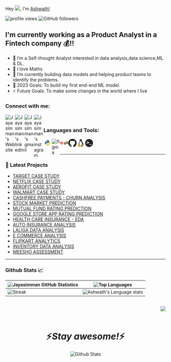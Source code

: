 ## 
Hey <img src="https://github.com/TheDudeThatCode/TheDudeThatCode/blob/master/Assets/Hi.gif" width="29px">, I'm [Ashwath!](https://github.com/ashwath2206) 

<p align="left"> 
  <img alt="profile views" src=https://komarev.com/ghpvc/?username=ashwath2206 alt=jayasimman/>
  <img alt="GitHub followers" src="https://img.shields.io/github/followers/ashwath2206?color=tomato&logo=github">
 </p>

## I'm currently working as a Product Analyst in a Fintech company 💰!!


- 👯 I’m a Self-thought Analyst interested in data analysis,data science,ML & DL.
- 🧐 I love Maths
- 🌱 I’m currently building data models and helping product teams to identify the problems.
- 🥅 2023 Goals: To build my first end-end ML model.
- ⚡ Future Goals: To make some changes in the world where I live

### Connect with me:

[<img align="left" alt="Jayasimman's Website" width="30px" src="https://img.icons8.com/3d-fluency/94/domain.png" />][website]
[<img align="left" alt="Jayasimman's linkedin" width="30px" src="https://img.icons8.com/3d-fluency/94/linkedin.png" />][linkedin]
[<img align="left" alt="Jayasimman's gmail" width="30px" src="https://img.icons8.com/3d-fluency/94/gmail.png" />][gmail]
[<img align="left" alt="Jayasimman's instagram" width="30px" src="https://img.icons8.com/3d-fluency/94/instagram-new.png" />][instagram]
<br />


### Languages and Tools:
[<img align="left" alt="Terminal" width="26px" src="https://raw.githubusercontent.com/github/explore/80688e429a7d4ef2fca1e82350fe8e3517d3494d/topics/python/python.png" />][website]
[<img align="left" src="https://www.vectorlogo.zone/logos/figma/figma-icon.svg" alt="figma" width="26px"/>][website]
[<img align="left" alt="Git" width="26px" src="https://raw.githubusercontent.com/github/explore/80688e429a7d4ef2fca1e82350fe8e3517d3494d/topics/git/git.png" />][website]
[<img align="left" alt="GitHub" width="26px" src="https://raw.githubusercontent.com/github/explore/78df643247d429f6cc873026c0622819ad797942/topics/github/github.png" />][website]
[<img align="left" alt="Linux" width="26px" src="https://raw.githubusercontent.com/github/explore/80688e429a7d4ef2fca1e82350fe8e3517d3494d/topics/linux/linux.png" />][website]
[<img align="left" alt="Terminal" width="26px" src="https://raw.githubusercontent.com/github/explore/80688e429a7d4ef2fca1e82350fe8e3517d3494d/topics/terminal/terminal.png" />][website]

<br />
<br />


---


### 📕 Latest Projects

- [TARGET CASE STUDY](https://jayasimman-p-k.github.io/Jc-portfolio/)
- [NETFLIX CASE STUDY](https://jayasimman-p-k.github.io/Doodler-Jumping-Game/)
- [AEROFIT CASE STUDY](https://jayasimman-p-k.github.io/Java-MCQ-interview-prepation-app/)
- [WALMART CASE STUDY](https://jayasimman-p-k.github.io/Analog-clock/)
- [CASHFREE PAYMENTS - CHURN ANALYSIS](https://jayasimman-p-k.github.io/KFC-Landing-Page/)
- [STOCK MARKET PREDICTION](https://jayasimman-p-k.github.io/KFC-Landing-Page/)
- [MUTUAL FUND RATING PREDICTION](https://jayasimman-p-k.github.io/KFC-Landing-Page/)
- [GOOGLE STORE APP RATING PREDICTION](https://jayasimman-p-k.github.io/KFC-Landing-Page/)
- [HEALTH CARE INSURANCE - EDA](https://jayasimman-p-k.github.io/KFC-Landing-Page/)
- [AUTO INSURANCE ANALYSIS](https://jayasimman-p-k.github.io/KFC-Landing-Page/)
- [LALIGA DATA ANALYSIS](https://jayasimman-p-k.github.io/KFC-Landing-Page/)
- [E COMMERCE ANALYSIS](https://jayasimman-p-k.github.io/KFC-Landing-Page/)
- [FLIPKART ANALYTICS](https://jayasimman-p-k.github.io/KFC-Landing-Page/)
- [INVENTORY DATA ANALYSIS](https://jayasimman-p-k.github.io/KFC-Landing-Page/)
- [MEESHO ASSESSMENT](https://jayasimman-p-k.github.io/KFC-Landing-Page/)

---

<h3>Github Stats 📈</h3>

| ![Jayasimman GitHub Statistics](https://github-readme-stats.vercel.app/api?username=ashwath2206&show_icons=true) | ![Top Languages](https://github-readme-stats.vercel.app/api/top-langs/?username=ashwath2206) |
| --- | --- |
| ![Streak](https://github-readme-streak-stats.herokuapp.com/?user=ashwath2206&theme=light&hide_border=true&line_height=27&width=20) | ![Ashwath's Language stats](https://github-readme-stats-eight-theta.vercel.app/api/top-langs/?username=ashwath2206&layout=compact&langs_count=8&hide_border=true) | 



<br>

<div align="end">
  <img src="https://github-profile-trophy.vercel.app/?username=ashwath2206&column=7&theme=onedark" />
</div>

<br>
<h1 align='center'>⚡️<i>Stay awesome!</i>⚡️</h1>

<p align="center">
        <img src="https://raw.githubusercontent.com/bornmay/bornmay/Update/svg/Bottom.svg" alt="Github Stats" />
</p>
 

[website]: #
[linkedin]: https://www.linkedin.com/in/ashwath-j
[gmail]: ashwath.j2001@gmail.com
[twitter]: #
[youtube]: # 
[instagram]: #
